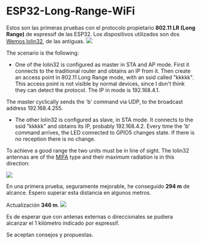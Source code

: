 # ESP32-Long-Range-WiFi

Estos son las primeras pruebas con el protocolo propietario **802.11 LR (Long Range)** de espressif de las ESP32.
Los dispositivos utilizados son dos  [Wemos lolin32](https://wiki.wemos.cc/products:lolin32:lolin32), de las antiguas.
![](https://wiki.wemos.cc/_media/products:lolin32:lolon32_v1.0.0_1_16x9.jpg)

The scenario is the following:

* One of the lolin32 is configured as master in STA and AP mode. First it connects to the traditional router and obtains an IP from it. Then create an access point in 802.11 Long Range mode, with an ssid called "kkkkk". This access point is not visible by normal devices, since I don't think they can detect the protocol. The IP in mode is 192.168.4.1.

The master cyclically sends the 'b' command via UDP, to the broadcast address 192.168.4.255.

* The other lolin32 is configured as slave, in STA mode. It connects to the ssid "kkkkk" and obtains its IP, probably 192.168.4.2.
Every time the 'b' command arrives, the LED connected to GPIO5 changes state. If there is no reception there is no change.

To achieve a good range the two units must be in line of sight. The lolin32 antennas are of the [MIFA](https://en.wikipedia.org/wiki/Inverted-F_antenna) type and their maximum radiation is in this direction:

![](https://encrypted-tbn0.gstatic.com/images?q=tbn:ANd9GcRC79ql3CHAhfLjbrxUMksoLZ9WpQKKgsQRn848KdDWiLN4QdE_5A)

En una primera prueba, seguramente mejorable, he conseguido **294 m** de alcance. Espero superar esta distancia en algunos metros. 

Actualización **346 m**.
![](https://pbs.twimg.com/media/DiDnwA8X4AAGyLf.jpg)

Es de esperar que con antenas externas o direccionales se pudiera alcanzar el 1 kilómetro indicado por espressif. 

Se aceptan consejos y propuestas.
